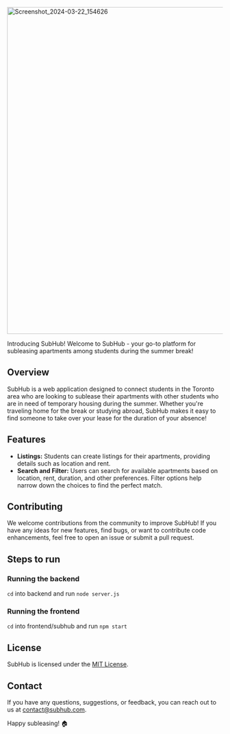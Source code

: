 <img width="764" alt="Screenshot_2024-03-22_154626" src="https://github.com/markestiller/SubHub/assets/127448729/019f6037-a367-4bc4-aa60-9b2ad255b51e">

Introducing SubHub!
Welcome to SubHub - your go-to platform for subleasing apartments among students during the summer break!

## Overview
SubHub is a web application designed to connect students in the Toronto area who are looking to sublease their apartments with other students who are in need of temporary housing during the summer. Whether you're traveling home for the break or studying abroad, SubHub makes it easy to find someone to take over your lease for the duration of your absence!

## Features

- **Listings:** Students can create listings for their apartments, providing details such as location and rent.
- **Search and Filter:** Users can search for available apartments based on location, rent, duration, and other preferences. Filter options help narrow down the choices to find the perfect match.

## Contributing

We welcome contributions from the community to improve SubHub! If you have any ideas for new features, find bugs, or want to contribute code enhancements, feel free to open an issue or submit a pull request.

## Steps to run
### Running the backend
`cd` into backend and run `node server.js`

### Running the frontend
`cd` into frontend/subhub and run `npm start`

## License

SubHub is licensed under the [MIT License](LICENSE).

## Contact

If you have any questions, suggestions, or feedback, you can reach out to us at [contact@subhub.com](mailto:contact@subhub.com).

Happy subleasing! 🏠

